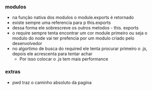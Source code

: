 ### modulos

- na função nativa dos modulos o module.exports é retornado
- existe sempre uma referencia para p this.exports 
- dessa forma ele sobrescreve os outros metodos - this. exports
- o require sempre tenta encontrar um cor module primeiro ou seja o modulo do node vai ter prefencia por um modulo criado pelo desenvolvedor
- no algortimo de busca do required ele tenta procurar primeiro o .js, depois ele acrescenta para tentar achar
    -   Por isso colocar o .js tem mais performance




### extras
* pwd traz o caminho absoluto da pagina